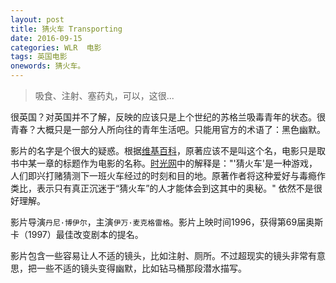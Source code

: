 ```yaml
---
layout: post
title: 猜火车 Transporting
date: 2016-09-15
categories: WLR  电影
tags: 英国电影
onewords: 猜火车。
---
```

> 吸食、注射、塞药丸，可以，这很...

很英国？对英国并不了解，反映的应该只是上个世纪的苏格兰吸毒青年的状态。很青春？大概只是一部分人所向往的青年生活吧。只能用官方的术语了：黑色幽默。

影片的名字是个很大的疑惑。根据[维基百科](https://zh.wikipedia.org/wiki/%E8%BF%B7%E5%B9%BB%E5%88%97%E8%BB%8A)，原著应该不是叫这个名，电影只是取书中某一章的标题作为电影的名称。[时光网](http://movie.mtime.com/10310/behind_the_scene.html)中的解释是："'猜火车'是一种游戏，人们即兴打赌猜测下一班火车经过的时刻和目的地。原著作者将这种爱好与毒瘾作类比，表示只有真正沉迷于“猜火车”的人才能体会到这其中的奥秘。" 依然不是很好理解。

影片导演`丹尼·博伊尔`，主演`伊万·麦克格雷格`。影片上映时间1996，获得第69届奥斯卡（1997）最佳改变剧本的提名。

影片包含一些容易让人不适的镜头，比如注射、厕所。不过超现实的镜头非常有意思，把一些不适的镜头变得幽默，比如钻马桶那段潜水描写。
